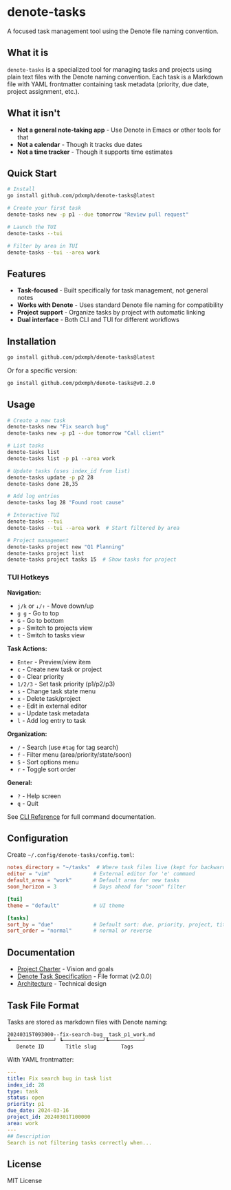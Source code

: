 # denote-tasks

A focused task management tool using the Denote file naming convention.

## What it is

`denote-tasks` is a specialized tool for managing tasks and projects using plain text files with the Denote naming convention. Each task is a Markdown file with YAML frontmatter containing task metadata (priority, due date, project assignment, etc.).

## What it isn't

- **Not a general note-taking app** - Use Denote in Emacs or other tools for that
- **Not a calendar** - Though it tracks due dates
- **Not a time tracker** - Though it supports time estimates

## Quick Start

```bash
# Install
go install github.com/pdxmph/denote-tasks@latest

# Create your first task
denote-tasks new -p p1 --due tomorrow "Review pull request"

# Launch the TUI
denote-tasks --tui

# Filter by area in TUI
denote-tasks --tui --area work
```

## Features

- **Task-focused** - Built specifically for task management, not general notes
- **Works with Denote** - Uses standard Denote file naming for compatibility
- **Project support** - Organize tasks by project with automatic linking
- **Dual interface** - Both CLI and TUI for different workflows

## Installation

```bash
go install github.com/pdxmph/denote-tasks@latest
```

Or for a specific version:

```bash
go install github.com/pdxmph/denote-tasks@v0.2.0
```

## Usage

```bash
# Create a new task
denote-tasks new "Fix search bug"
denote-tasks new -p p1 --due tomorrow "Call client"

# List tasks
denote-tasks list
denote-tasks list -p p1 --area work

# Update tasks (uses index_id from list)
denote-tasks update -p p2 28
denote-tasks done 28,35

# Add log entries
denote-tasks log 28 "Found root cause"

# Interactive TUI
denote-tasks --tui
denote-tasks --tui --area work  # Start filtered by area

# Project management
denote-tasks project new "Q1 Planning"
denote-tasks project list
denote-tasks project tasks 15  # Show tasks for project
```

### TUI Hotkeys

**Navigation:**

- `j/k` or `↓/↑` - Move down/up
- `g g` - Go to top
- `G` - Go to bottom
- `p` - Switch to projects view
- `t` - Switch to tasks view

**Task Actions:**

- `Enter` - Preview/view item
- `c` - Create new task or project
- `0` - Clear priority
- `1/2/3` - Set task priority (p1/p2/p3)
- `s` - Change task state menu
- `x` - Delete task/project
- `e` - Edit in external editor
- `u` - Update task metadata
- `l` - Add log entry to task

**Organization:**

- `/` - Search (use `#tag` for tag search)
- `f` - Filter menu (area/priority/state/soon)
- `S` - Sort options menu
- `r` - Toggle sort order

**General:**

- `?` - Help screen
- `q` - Quit

See [CLI Reference](docs/CLI_REFERENCE.md) for full command documentation.

## Configuration

Create `~/.config/denote-tasks/config.toml`:

```toml
notes_directory = "~/tasks"  # Where task files live (kept for backward compatibility)
editor = "vim"              # External editor for 'e' command
default_area = "work"       # Default area for new tasks
soon_horizon = 3            # Days ahead for "soon" filter

[tui]
theme = "default"           # UI theme

[tasks]
sort_by = "due"             # Default sort: due, priority, project, title, created
sort_order = "normal"       # normal or reverse
```

## Documentation

- [Project Charter](PROJECT_CHARTER.md) - Vision and goals
- [Denote Task Specification](docs/DENOTE_TASK_SPEC.md) - File format (v2.0.0)
- [Architecture](docs/UNIFIED_ARCHITECTURE.md) - Technical design

## Task File Format

Tasks are stored as markdown files with Denote naming:

```
20240315T093000--fix-search-bug__task_p1_work.md
┗──────────────┘ ┗─────────────┘┗───────────┘
   Denote ID       Title slug        Tags
```

With YAML frontmatter:

```yaml
---
title: Fix search bug in task list
index_id: 28
type: task
status: open
priority: p1
due_date: 2024-03-16
project_id: 20240301T100000
area: work
---
## Description
Search is not filtering tasks correctly when...
```

## License

MIT License

